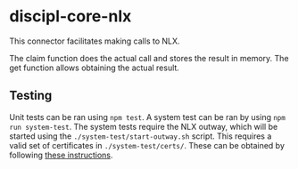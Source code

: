 # discipl-core-nlx

This connector facilitates making calls to NLX.

The claim function does the actual call and stores the result in memory. The get function allows obtaining the actual result.

## Testing

Unit tests can be ran using `npm test`. A system test can be ran by using `npm run system-test`. 
The system tests require the NLX outway, which will be started using the `./system-test/start-outway.sh` script.
This requires a valid set of certificates in `./system-test/certs/`.
These can be obtained by following [these instructions](https://docs.nlx.io/preparing/certificates/).




